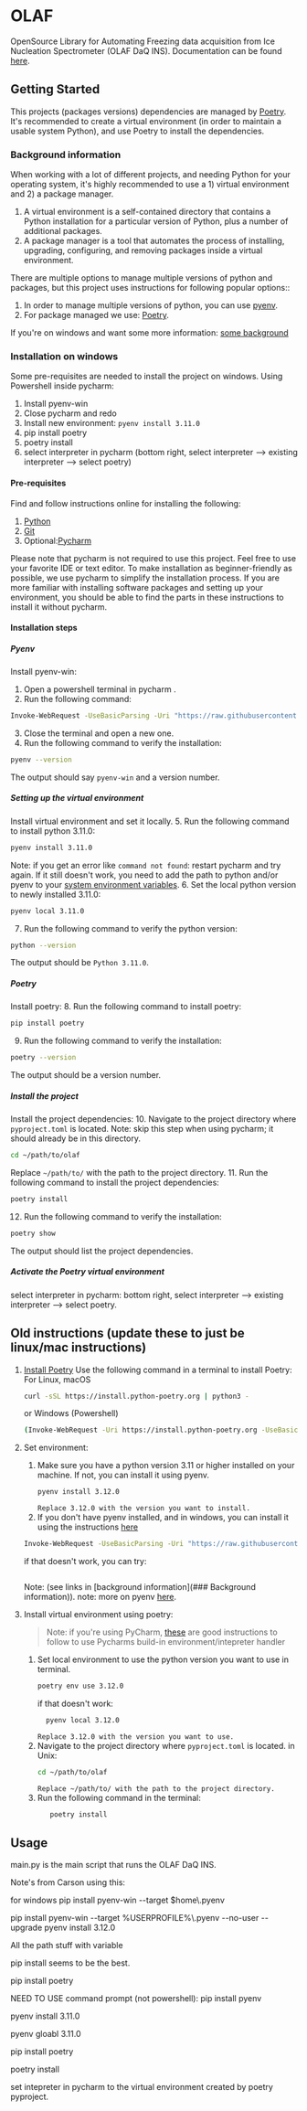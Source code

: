


 



# OLAF
OpenSource Library for Automating Freezing data acquisition from Ice Nucleation Spectrometer (OLAF DaQ INS).
Documentation can be found [here](https://sigran.github.io/OLAF/).
## Getting Started
 This projects (packages versions) dependencies are managed by [Poetry](https://python-poetry.org/docs/). 
 It's recommended to create a virtual environment (in order to maintain a usable system Python), 
 and use Poetry to install the dependencies.

### Background information
When working with a lot of different projects, and needing Python for your operating system, 
it's highly recommended to use a 1) virtual environment and 2) a package manager.
1) A virtual environment is a self-contained directory that contains a Python installation for a particular version of Python, plus a number of additional packages.
2) A package manager is a tool that automates the process of installing, upgrading, configuring, and removing packages inside a virtual environment.

There are multiple options to manage multiple versions of python and packages, but this project uses instructions for following popular options::
1) In order to manage multiple versions of python, you can use [pyenv](https://realpython.com/intro-to-pyenv/).
2) For package managed we use: [Poetry](https://python-poetry.org/docs/).

If you're on windows and want some more information: [some background](https://endjin.com/blog/2023/03/how-to-setup-python-pyenv-poetry-on-windows)

### Installation on windows
Some pre-requisites are needed to install the project on windows. 
Using Powershell inside pycharm:
1. Install pyenv-win 
2. Close pycharm and redo 
3. Install new environment: `pyenv install 3.11.0`
4. pip install poetry 
5. poetry install 
6. select interpreter in pycharm (bottom right, select interpreter --> existing interpreter --> select poetry)

#### Pre-requisites
Find and follow instructions online for installing the following:
1. [Python](https://www.python.org/downloads/)
2. [Git](https://git-scm.com/downloads)
3. Optional:[Pycharm](https://www.jetbrains.com/pycharm/download/)

Please note that pycharm is not required to use this project. Feel free to use your favorite IDE or text editor.
To make installation as beginner-friendly as possible, we use pycharm to simplify the installation process. If you are
more familiar with installing software packages and setting up your environment, you should be able to find the parts
in these instructions to install it without pycharm.

#### Installation steps
##### Pyenv
Install pyenv-win:
1. Open a powershell terminal in pycharm <add image>.
2. Run the following command:
```bash
Invoke-WebRequest -UseBasicParsing -Uri "https://raw.githubusercontent.com/pyenv-win/pyenv-win/master/pyenv-win/install-pyenv-win.ps1" -OutFile "./install-pyenv-win.ps1"; &"./install-pyenv-win.ps1"
```
3. Close the terminal and open a new one.
4. Run the following command to verify the installation:
```bash
pyenv --version
```
The output should say `pyenv-win` and a version number.

##### Setting up the virtual environment
Install virtual environment and set it locally.
5. Run the following command to install python 3.11.0:
```bash
pyenv install 3.11.0
```
Note: if you get an error like `command not found`: restart pycharm and try again.
    If it still doesn't work, you need to add the path to python and/or pyenv to your [system environment variables](https://phoenixnap.com/kb/add-python-to-path).
6. Set the local python version to newly installed 3.11.0:
```bash
pyenv local 3.11.0
```
7. Run the following command to verify the python version:
```bash
python --version
```
The output should be `Python 3.11.0`.

##### Poetry
Install poetry:
8. Run the following command to install poetry:
```bash
pip install poetry
```
9. Run the following command to verify the installation:
```bash
poetry --version
```
The output should be a version number.

##### Install the project
Install the project dependencies:
10. Navigate to the project directory where `pyproject.toml` is located. 
Note: skip this step when using pycharm; it should already be in this directory.
```bash
cd ~/path/to/olaf
```
Replace `~/path/to/` with the path to the project directory.
11. Run the following command to install the project dependencies:
```bash
poetry install
```
12. Run the following command to verify the installation:
```bash
poetry show
```
The output should list the project dependencies.

##### Activate the Poetry virtual environment
select interpreter in pycharm: 
bottom right, select interpreter --> existing interpreter --> select poetry.
<add images>








## Old instructions (update these to just be linux/mac instructions)
 1. [Install Poetry](https://python-poetry.org/docs/#installing-with-the-official-installer)
    Use the following command in a terminal to install Poetry:
    For Linux, macOS
    ```bash
    curl -sSL https://install.python-poetry.org | python3 -
    ```
    or Windows (Powershell)
    ```bash
    (Invoke-WebRequest -Uri https://install.python-poetry.org -UseBasicParsing).Content | py -
    ```
 2. Set environment:
    1. Make sure you have a python version 3.11 or higher installed on your machine. If not, you can install it using pyenv.
       ```bash
       pyenv install 3.12.0
       ```
       `Replace 3.12.0 with the version you want to install.`
    2. If you don't have pyenv installed, and in windows, you can install it using the instructions [here](https://github.com/pyenv-win/pyenv-win?tab=readme-ov-file#installation)
    ``` bash
    Invoke-WebRequest -UseBasicParsing -Uri "https://raw.githubusercontent.com/pyenv-win/pyenv-win/master/pyenv-win/install-pyenv-win.ps1" -OutFile "./install-pyenv-win.ps1"; &"./install-pyenv-win.ps1"
    ```
    if that doesn't work, you can try:
    ``` bash
    
    ```
    Note: (see links in [background information](### Background information)).
       note: more on pyenv [here](https://realpython.com/intro-to-pyenv/).


3. Install virtual environment using poetry:
    > Note: if you're using PyCharm, [these](https://www.jetbrains.com/help/pycharm/poetry.html) 
   > are good instructions to follow to use Pycharms build-in environment/intepreter handler
   1. Set local environment to use the python version you want to use in terminal.
       ```bash
       poetry env use 3.12.0
       ```
       if that doesn't work:
       ```bash
         pyenv local 3.12.0
       ```
       `Replace 3.12.0 with the version you want to use.`
   2. Navigate to the project directory where `pyproject.toml` is located. 
   in Unix:
      ```bash
      cd ~/path/to/olaf
      ```
      `Replace ~/path/to/ with the path to the project directory.`
   3. Run the following command in the terminal:
        ```bash
           poetry install
        ```
    
       
## Usage
main.py is the main script that runs the OLAF DaQ INS.
       
       
    

Note's from Carson using this:

for windows
pip install pyenv-win --target $home\\.pyenv

pip install pyenv-win --target %USERPROFILE%\\.pyenv --no-user --upgrade
pyenv install 3.12.0

All the path stuff with variable

pip install seems to be the best.

pip install poetry


NEED TO USE command prompt (not powershell):
pip install pyenv

pyenv install 3.11.0

pyenv gloabl 3.11.0

pip install poetry

poetry install


set intepreter in pycharm to the virtual environment created by poetry
pyproject.

